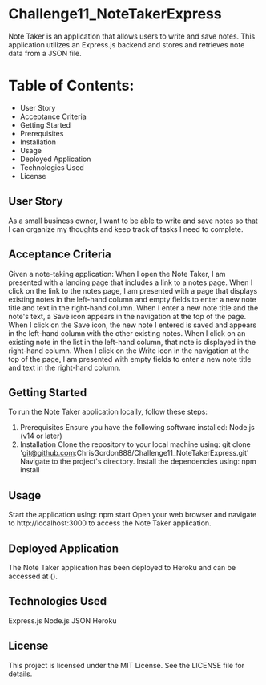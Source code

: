 # Challenge11_NoteTakerExpress
Note Taker is an application that allows users to write and save notes. This application utilizes an Express.js backend and stores and retrieves note data from a JSON file.


# Table of Contents:
 - User Story
 - Acceptance Criteria
 - Getting Started
 - Prerequisites
 - Installation
 - Usage
 - Deployed Application
 - Technologies Used
 - License


## User Story
As a small business owner, I want to be able to write and save notes so that I can organize my thoughts and keep track of tasks I need to complete.

## Acceptance Criteria
Given a note-taking application:
When I open the Note Taker, I am presented with a landing page that includes a link to a notes page.
When I click on the link to the notes page, I am presented with a page that displays existing notes in the left-hand column and empty fields to enter a new note title and text in the right-hand column.
When I enter a new note title and the note's text, a Save icon appears in the navigation at the top of the page.
When I click on the Save icon, the new note I entered is saved and appears in the left-hand column with the other existing notes.
When I click on an existing note in the list in the left-hand column, that note is displayed in the right-hand column.
When I click on the Write icon in the navigation at the top of the page, I am presented with empty fields to enter a new note title and text in the right-hand column.

## Getting Started
To run the Note Taker application locally, follow these steps:
1) Prerequisites
Ensure you have the following software installed:
Node.js (v14 or later)
2) Installation
Clone the repository to your local machine using:
git clone 'git@github.com:ChrisGordon888/Challenge11_NoteTakerExpress.git'
Navigate to the project's directory.
Install the dependencies using: npm install

## Usage
Start the application using: npm start
Open your web browser and navigate to http://localhost:3000 to access the Note Taker application.

## Deployed Application
The Note Taker application has been deployed to Heroku and can be accessed at ().


## Technologies Used
Express.js
Node.js
JSON
Heroku

## License
This project is licensed under the MIT License. See the LICENSE file for details.